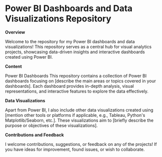 # Power BI Dashboards and Data Visualizations Repository

**Overview**

Welcome to the repository for my Power BI dashboards and data visualizations! This repository serves as a central hub for visual analytics projects, showcasing data-driven insights and interactive dashboards created using Power BI.

**Content**

Power BI Dashboards
This repository contains a collection of Power BI dashboards focusing on [describe the main areas or topics covered in your dashboards]. Each dashboard provides in-depth analysis, visual representations, and interactive features to explore the data effectively.

**Data Visualizations**

Apart from Power BI, I also include other data visualizations created using [mention other tools or platforms if applicable, e.g., Tableau, Python's Matplotlib/Seaborn, etc.]. These visualizations aim to [briefly describe the purpose or objectives of these visualizations].

**Contributions and Feedback**

I welcome contributions, suggestions, or feedback on any of the projects! If you have ideas for improvement, found issues, or wish to collaborate.

